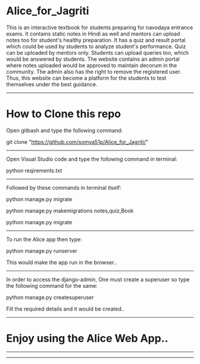 # Alice_for_Jagriti

This is an interactive textbook for students preparing for navodaya entrance exams. It contains static notes in Hindi as well and mentors can upload notes too for student's healthy preparation. It has a quiz and result portal which could be used by students to analyze student's performance. Quiz can be uploaded by mentors only. Students can upload queries too, which would be answered by students. The website contains an admin portal where notes uploaded would be approved to maintain decorum in the community. The admin also has the right to remove the registered user. Thus, this website can become a platform for the students to test themselves under the best guidance. 

************************************************************

# How to Clone this repo

Open gitbash and type the following command:

git clone "https://github.com/somya51p/Alice_for_Jagriti/"

*************************************************************
Open Visual Studio code and type the following command in terminal:

python reqirements.txt

*************************************************************
Followed by these commands in terminal itself:

python manage.py migrate

python manage.py makemigrations notes,quiz,Book

python manage.py migrate

*************************************************************

To run the Alice app then type:

python manage.py runserver

This would make the app run in the browser..
**************************************************************

In order to access the django-admin, One must create a superuser so type the following command for the same:

python manage.py createsuperuser

Fill the required details and it would be created..

**************************************************************

# Enjoy using the Alice Web App..

**************************************************************
**************************************************************
